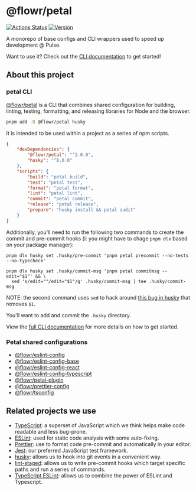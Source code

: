 # @flowr/petal

[![Actions Status](https://github.com/pulseflow/petal/workflows/Tests/badge.svg)](https://github.com/pulseflow/petal/actions)
[![Version](https://img.shields.io/npm/v/@flowr/petal.svg)](https://www.npmjs.com/package/@flowr/petal)

A monorepo of base configs and CLI wrappers used to speed up development @ Pulse.

Want to use it? Check out the [CLI documentation](https://github.com/pulseflow/petal/blob/main/packages/petal) to get started!

## About this project

### petal CLI

[@flowr/petal](./packages/petal) is a CLI that combines shared configuration for building, linting, testing, formatting, and releasing libraries for Node and the browser.

```bash
pnpm add -D @flowr/petal husky
```

It is intended to be used within a project as a series of npm scripts.

```json
{
	"devDependencies": {
		"@flowr/petal": "^2.0.0",
		"husky": "^8.0.0"
	},
	"scripts": {
		"build": "petal build",
		"test": "petal test",
		"format": "petal format",
		"lint": "petal lint",
		"commit": "petal commit",
		"release": "petal release",
		"prepare": "husky install && petal audit"
	}
}
```

Additionally, you'll need to run the following two commands to create the commit and pre-commit hooks (i: you might have to chage `pnpm dlx` based on your package manager):

```shell
pnpm dlx husky set .husky/pre-commit 'pnpm petal precommit --no-tests --no-typecheck'

pnpm dlx husky set .husky/commit-msg 'pnpm petal commitmsg --edit="$1"' && \
  sed 's/edit=""/edit="$1"/g' .husky/commit-msg | tee .husky/commit-msg
```

NOTE: the second command uses `sed` to hack around [this bug in husky](https://github.com/typicode/husky/issues/1019) that removes `$1`.

You'll want to add and commit the `.husky` directory.

View the [full CLI documentation](./packages/petal) for more details on how to get started.

### Petal shared configurations

- [@flowr/eslint-config](./packages/eslint-config)
- [@flowr/eslint-config-base](./packages/eslint-config-base)
- [@flowr/eslint-config-react](./packages/eslint-config-react)
- [@flowr/eslint-config-typescript](./packages/eslint-config-typescript)
- [@flowr/petal-plugin](./packages/petal-plugin)
- [@flowr/prettier-config](./packages/prettier-config)
- [@flowr/tsconfig](./packages/tsconfig)

## Related projects we use

- [TypeScript]: a superset of JavaScript which we think helps make code readable and less bug-prone.
- [ESLint]: used for static code analysis with some auto-fixing.
- [Prettier]: use to format code pre-commit and automatically in your editor.
- [Jest]: our preferred JavaScript test framework.
- [husky]: allows us to hook into git events in a convenient way.
- [lint-staged]: allows us to write pre-commit hooks which target specific paths and run a series of commands.
- [TypeScript ESLint]: allows us to combine the power of ESLint and Typescript.

[eslint]: https://eslint.org/
[typescript]: https://www.typescriptlang.org/
[prettier]: https://prettier.io/
[jest]: https://jestjs.io/
[husky]: https://github.com/typicode/husky
[lint-staged]: https://github.com/okonet/lint-staged
[typescript eslint]: https://github.com/typescript-eslint
